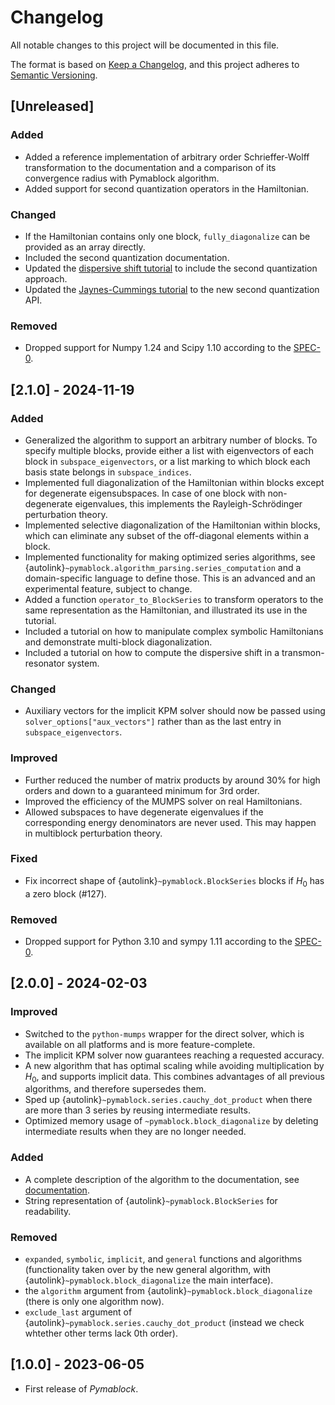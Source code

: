 # Changelog

All notable changes to this project will be documented in this file.

The format is based on [Keep a Changelog](https://keepachangelog.com/en/1.0.0/),
and this project adheres to [Semantic Versioning](https://semver.org/spec/v2.0.0.html).

## [Unreleased]

### Added

- Added a reference implementation of arbitrary order Schrieffer-Wolff transformation to the documentation and a comparison of its convergence radius with Pymablock algorithm.
- Added support for second quantization operators in the Hamiltonian.

### Changed

- If the Hamiltonian contains only one block, `fully_diagonalize` can be provided as an array directly.
- Included the second quantization documentation.
- Updated the [dispersive shift tutorial](tutorial/dispersive_shift.md) to include the second quantization approach.
- Updated the [Jaynes-Cummings tutorial](tutorial/jaynes_cummings.md) to the new second quantization API.

### Removed

- Dropped support for Numpy 1.24 and Scipy 1.10 according to the [SPEC-0](https://scientific-python.org/specs/spec-0000/).

## [2.1.0] - 2024-11-19

### Added

- Generalized the algorithm to support an arbitrary number of blocks. To specify multiple blocks, provide either a list with eigenvectors of each block in `subspace_eigenvectors`, or a list marking to which block each basis state belongs in `subspace_indices`.
- Implemented full diagonalization of the Hamiltonian within blocks except for degenerate eigensubspaces. In case of one block with non-degenerate eigenvalues, this implements the Rayleigh-Schrödinger perturbation theory.
- Implemented selective diagonalization of the Hamiltonian within blocks, which can eliminate any subset of the off-diagonal elements within a block.
- Implemented functionality for making optimized series algorithms, see {autolink}`~pymablock.algorithm_parsing.series_computation` and a domain-specific language to define those. This is an advanced and an experimental feature, subject to change.
- Added a function `operator_to_BlockSeries` to transform operators to the same representation as the Hamiltonian, and illustrated its use in the tutorial.
- Included a tutorial on how to manipulate complex symbolic Hamiltonians and demonstrate multi-block diagonalization.
- Included a tutorial on how to compute the dispersive shift in a transmon-resonator system.

### Changed

- Auxiliary vectors for the implicit KPM solver should now be passed using `solver_options["aux_vectors"]` rather than as the last entry in `subspace_eigenvectors`.

### Improved

- Further reduced the number of matrix products by around 30% for high orders and down to a guaranteed minimum for 3rd order.
- Improved the efficiency of the MUMPS solver on real Hamiltonians.
- Allowed subspaces to have degenerate eigenvalues if the corresponding energy denominators are never used. This may happen in multiblock perturbation theory.

### Fixed

- Fix incorrect shape of {autolink}`~pymablock.BlockSeries` blocks if $H_0$ has a zero block (#127).

### Removed

- Dropped support for Python 3.10 and sympy 1.11 according to the [SPEC-0](https://scientific-python.org/specs/spec-0000/).

## [2.0.0] - 2024-02-03

### Improved

- Switched to the `python-mumps` wrapper for the direct solver, which is available on all platforms and is more feature-complete.
- The implicit KPM solver now guarantees reaching a requested accuracy.
- A new algorithm that has optimal scaling while avoiding multiplication by $H_0$, and supports implicit data. This combines advantages of all previous algorithms, and therefore supersedes them.
- Sped up {autolink}`~pymablock.series.cauchy_dot_product` when there are more than 3 series by reusing intermediate results.
- Optimized memory usage of `~pymablock.block_diagonalize` by deleting intermediate results when they are no longer needed.

### Added

- A complete description of the algorithm to the documentation, see [documentation](algorithms.md).
- String representation of {autolink}`~pymablock.BlockSeries` for readability.

### Removed

- `expanded`, `symbolic`, `implicit`, and `general` functions and algorithms (functionality taken over by the new general algorithm, with {autolink}`~pymablock.block_diagonalize` the main interface).
- the `algorithm` argument from {autolink}`~pymablock.block_diagonalize` (there is only one algorithm now).
- `exclude_last` argument of {autolink}`~pymablock.series.cauchy_dot_product` (instead we check whtether other terms lack 0th order).

## [1.0.0] - 2023-06-05

- First release of _Pymablock_.
